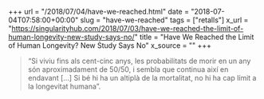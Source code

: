 +++
url = "/2018/07/04/have-we-reached.html"
date = "2018-07-04T07:58:00+00:00"
slug = "have-we-reached"
tags = ["retalls"]
x_url = "https://singularityhub.com/2018/07/03/have-we-reached-the-limit-of-human-longevity-new-study-says-no/"
title = "Have We Reached the Limit of Human Longevity? New Study Says No"
x_source = ""
+++


> “Si viviu fins als cent-cinc anys, les probabilitats de morir en un any són aproximadament de 50/50, i sembla que continua així en endavant […] Si bé hi ha un altiplà de la mortalitat, no hi ha cap límit a la longevitat humana”.

